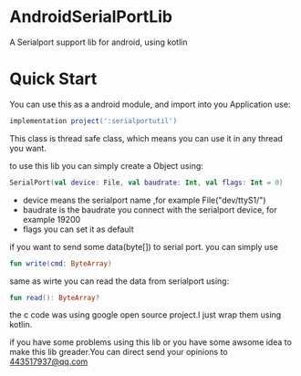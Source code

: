# AndroidSerialPortLib
A Serialport support lib for android, using kotlin

# Quick Start
You can use this as a android module, and import into you Application use:

```gradle
implementation project(':serialportutil')
```

This class is thread safe class, which means you can use it in any thread you want.

to use this lib you can simply create a Object using:
```kotlin
SerialPort(val device: File, val baudrate: Int, val flags: Int = 0)
```
* device means the serialport name ,for example File("dev/ttyS1/")
* baudrate is the baudrate you connect with the serialport device, for example 19200
* flags you can set it as default

if you want to send some data(byte[]) to serial port. you can simply use 
```kotlin
fun write(cmd: ByteArray)
```
same as wirte you can read the data from serialport using:
```kotlin
fun read(): ByteArray?
```


the c code was using google open source project.I just wrap them using kotlin.

if you have some problems using this lib or you have some awsome idea to make this lib greader.You can direct send your opinions to 443517937@qq.com

